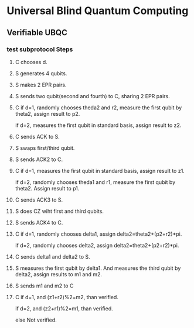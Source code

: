 # Universal Blind Quantum Computing

## Verifiable UBQC

### test subprotocol Steps
 1. C chooses d.
 2. S generates 4 qubits.
 3. S makes 2 EPR pairs.
 4. S sends two qubit(second and fourth) to C, sharing 2 EPR pairs.
 5. C if d=1, randomly chooses theda2 and r2, measure the first qubit by theta2, assign result to p2.
 
      if d=2, measures the first qubit in standard basis, assign result to z2.
 6. C sends ACK to S.
 7. S swaps first/third qubit.
 8. S sends ACK2 to C.
 9. C if d=1, measures the first qubit in standard basis, assign result to z1.
 
      if d=2, randomly chooses theda1 and r1, measure the first qubit by theta2. Assign result to p1.
10. C sends ACK3 to S.
11. S does CZ wiht first and third qubits.
12. S sends ACK4 to C.
13. C if d=1, randomly chooses delta1, assign delta2=theta2+(p2+r2)*pi.

      if d=2, randomly chooses delta2, assign delta2=theta2+(p2+r2)*pi.
14. C sends delta1 and delta2 to S.
15. S measures the first qubit by delta1. And measures the third qubit by delta2, assign results to m1 and m2.
16. S sends m1 and m2 to C
17. C if d=1, and (z1+r2)%2=m2, than verified.

      if d=2, and (z2+r1)%2=m1, than verified.
      
      else Not verified.
